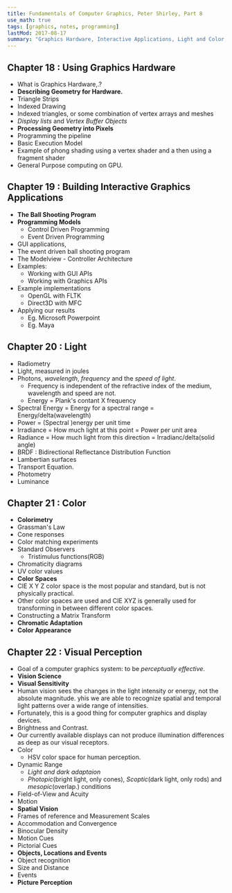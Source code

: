 ```yaml
---
title: Fundamentals of Computer Graphics, Peter Shirley, Part 8
use_math: true
tags: [graphics, notes, programming]
lastMod: 2017-08-17
summary: "Graphics Hardware, Interactive Applications, Light and Color, Visual Perception"
---
```


## Chapter 18 : Using Graphics Hardware

- What is Graphics Hardware,.?
- **Describing Geometry for Hardware.**
- Triangle Strips
- Indexed Drawing
- Indexed triangles, or some combination of vertex arrays and meshes
- *Display lists* and *Vertex Buffer Objects*
- **Processing Geometry into Pixels**
- Programming the pipeline
- Basic Execution Model
- Example of phong shading using a vertex shader and a then using a fragment shader
- General Purpose computing on GPU.

## Chapter 19 : Building Interactive Graphics Applications

- **The Ball Shooting Program**
- **Programming Models**
    - Control Driven Programming
    - Event Driven Programming
- GUI applications,
- The event driven ball shooting program
- The Modelview - Controller Architecture
- Examples:
    - Working with GUI APIs
    - Working with Graphics APIs
- Example implementations
    - OpenGL with FLTK
    - Direct3D with MFC
- Applying our results
    - Eg. Microsoft Powerpoint
    - Eg. Maya

## Chapter 20 : Light

- Radiometry
- Light, measured in joules
- Photons, *wavelength*, *frequency* and the *speed of light*.
    - Frequency is independent of the refractive index of the medium, wavelength and speed are not.
    - Energy = Plank's contant X frequency
- Spectral Energy = Energy for a spectral range = Energy/delta(wavelength)
- Power = (Spectral )energy per unit time
- Irradiance = How much light at this point = Power per unit area
- Radiance = How much light from this direction =  Irradianc/delta(solid angle)
- BRDF : Bidirectional Reflectance Distribution Function
- Lambertian surfaces
- Transport Equation.
- Photometry
- Luminance

## Chapter 21 : Color 

- **Colorimetry**
- Grassman's Law
- Cone responses
- Color matching experiments
- Standard Observers
    - Tristimulus functions(RGB)
- Chromaticity diagrams
- UV color values
- **Color Spaces**
- CIE X Y Z color space is the most popular and standard, but is not physically practical.
- Other color spaces are used and CIE XYZ is generally used for transforming in between different color spaces.
- Constructing a Matrix Transform
- **Chromatic Adaptation**
- **Color Appearance**

## Chapter 22 : Visual Perception

- Goal of a computer graphics system: to be *perceptually effective*.
- **Vision Science**
- **Visual Sensitivity**
- Human vision sees the changes in the light intensity or energy, not the absolute magnitude. yhis we are able to recognize spatial and temporal light patterns over a wide range of intensities.
- Fortunately, this is a good thing for computer graphics and display devices.
- Brightness and Contrast.
- Our currently available displays can not produce illumination differences as deep as our visual receptors.
- Color
    - HSV color space for human perception.
- Dynamic Range
    - *Light and dark adaptaion*
    - *Photopic*(bright light, only cones), *Scoptic*(dark light, only rods) and *mesopic*(overlap.) conditions
- Field-of-View and Acuity
- Motion
- **Spatial Vision**
- Frames of reference and Measurement Scales
- Accommodation and Convergence
- Binocular Density
- Motion Cues
- Pictorial Cues
- **Objects, Locations and Events**
- Object recognition
- Size and Distance
- Events
- **Picture Perception**

